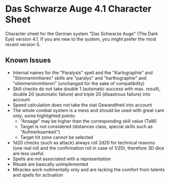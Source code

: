 # Das Schwarze Auge 4.1 Character Sheet
Character sheet for the German system "Das Schwarze Auge" (The Dark Eye) version 4.1. If you are new to the system, you might prefer the most recent version 5.

## Known Issues
* Internal names for the "Paralysis" spell and the "Kartographie" and "Stimmenimitieren" skills are "paralys" and "karthographie" and "stimmenimmitieren" (unchanged for the sake of compatibility)
* Skill checks do not take double 1 (automatic success with max. result), double 20 (automatic failure) and triple 20 (disastrous failure) into account
* Speed calculation does not take the stat Gewandtheit into account
* The whole combat system is a mess and should be used with great care only; some highlighted points:
  * "Ansage" may be higher than the corresponding skill value (TaW)
  * Target is not considered (distances class, special skills such as "Aufmerksamkeit")
  * Target hit zone cannot be selected
* 1d20 checks (such as attack) always roll 2d20 for technical reasons (one real roll and the confirmation roll in case of 1/20), therefore 3D dice are less useful.
* Spells are not associated with a representation
* Rituals are basically unimplemented
* Miracles work rudimentally only and are lacking the comfort from talents and spells for activation

